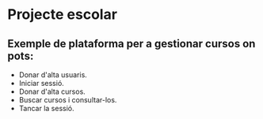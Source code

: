 # Projecte escolar
## Exemple de plataforma per a gestionar cursos on pots:
 - Donar d'alta usuaris.
 - Iniciar sessió.
 - Donar d'alta cursos.
 - Buscar cursos i consultar-los.
 - Tancar la sessió.
